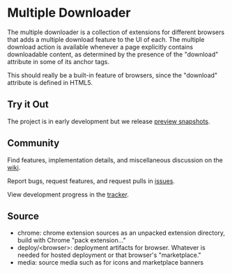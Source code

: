 # Multiple Downloader

The multiple downloader is a collection of extensions for different browsers that adds a
multiple download feature to the UI of each. The multiple download action is available
whenever a page explicitly contains downloadable content, as determined by the presence of
the "download" attribute in some of its anchor tags.

This should really be a built-in feature of browsers, since the "download" attribute is
defined in HTML5.

## Try it Out
The project is in early development but we release [preview snapshots](https://github.com/mediascience/Browser-Multiple-Downloader/wiki/Preview-Snapshots).

## Community
Find features, implementation details, and miscellaneous discussion on the
[wiki](https://github.com/mediascience/HTML5-Multiple-Download/wiki).

Report bugs, request features, and request pulls in
[issues](https://github.com/mediascience/HTML5-Multiple-Download/issues).

View development progress in the
[tracker](https://www.pivotaltracker.com/s/projects/944648).

## Source

* chrome: chrome extension sources as an unpacked extension directory, build with Chrome "pack extension..."
* deploy/&lt;browser&gt;: deployment artifacts for browser. Whatever is needed for hosted deployment or that browser's "marketplace."
* media: source media such as for icons and marketplace banners
